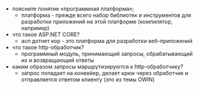 - поясните понятие «программная платформа»;
    - платформа - прежде всего набор библиотек и инструментов для разработки приложений на этой платформе (компилятор, например)
- что такое ASP.NET CORE?
    - асп дотнет кор - это платформа для разработки веб-приложений
- что такое http-обработчик?
    - программный модуль, принимающий запросы, обрабатывающий их и возвращающий ответы
- каким образом запросы маршрутизируются к http-обработчику?
    - запрос попадает на конвейер, делает крюк через обработчик и отправляется ответом клиенту (это из темы OWIN)